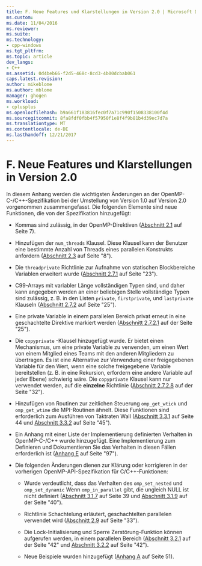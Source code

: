 ```yaml
---
title: F. Neue Features und Klarstellungen in Version 2.0 | Microsoft Docs
ms.custom: 
ms.date: 11/04/2016
ms.reviewer: 
ms.suite: 
ms.technology:
- cpp-windows
ms.tgt_pltfrm: 
ms.topic: article
dev_langs:
- C++
ms.assetid: 0d4beb66-f2d5-468c-8cd3-4b00dcbab061
caps.latest.revision: 
author: mikeblome
ms.author: mblome
manager: ghogen
ms.workload:
- cplusplus
ms.openlocfilehash: b9a661f183816fec0f7a71c990f1508338100f4d
ms.sourcegitcommit: 8fa8fdf0fbb4f57950f1e8f4f9b81b4d39ec7d7a
ms.translationtype: MT
ms.contentlocale: de-DE
ms.lasthandoff: 12/21/2017
---
```

# <a name="f-new-features-and-clarifications-in-version-20"></a>F. Neue Features und Klarstellungen in Version 2.0
In diesem Anhang werden die wichtigsten Änderungen an der OpenMP-C-/C++-Spezifikation bei der Umstellung von Version 1.0 auf Version 2.0 vorgenommen zusammengefasst. Die folgenden Elemente sind neue Funktionen, die von der Spezifikation hinzugefügt:  
  
-   Kommas sind zulässig, in der OpenMP-Direktiven ([Abschnitt 2.1](../../parallel/openmp/2-1-directive-format.md) auf Seite 7).  
  
-   Hinzufügen der `num_threads` Klausel. Diese Klausel kann der Benutzer eine bestimmte Anzahl von Threads eines parallelen Konstrukts anfordern ([Abschnitt 2.3](../../parallel/openmp/2-3-parallel-construct.md) auf Seite "8").  
  
-   Die `threadprivate` Richtlinie zur Aufnahme von statischen Blockbereiche Variablen erweitert wurde ([Abschnitt 2.7.1](../../parallel/openmp/2-7-1-threadprivate-directive.md) auf Seite "23").  
  
-   C99-Arrays mit variabler Länge vollständigen Typen sind, und daher kann angegeben werden an einer beliebigen Stelle vollständige Typen sind zulässig, z. B. in den Listen `private`, `firstprivate`, und `lastprivate` Klauseln ([Abschnitt 2.7.2](../../parallel/openmp/2-7-2-data-sharing-attribute-clauses.md) auf Seite "25").  
  
-   Eine private Variable in einem parallelen Bereich privat erneut in eine geschachtelte Direktive markiert werden ([Abschnitt 2.7.2.1](../../parallel/openmp/2-7-2-1-private.md) auf der Seite "25").  
  
-   Die `copyprivate` -Klausel hinzugefügt wurde. Er bietet einen Mechanismus, um eine private Variable zu verwenden, um einen Wert von einem Mitglied eines Teams mit den anderen Mitgliedern zu übertragen. Es ist eine Alternative zur Verwendung einer freigegebenen Variable für den Wert, wenn eine solche freigegebene Variable bereitstellen (z. B. in eine Rekursion, erfordern eine andere Variable auf jeder Ebene) schwierig wäre. Die `copyprivate` Klausel kann nur verwendet werden, auf die **einzelne** Richtlinie ([Abschnitt 2.7.2.8](../../parallel/openmp/2-7-2-8-copyprivate.md) auf der Seite "32").  
  
-   Hinzufügen von Routinen zur zeitlichen Steuerung `omp_get_wtick` und `omp_get_wtime` die MPI-Routinen ähnelt. Diese Funktionen sind erforderlich zum Ausführen von Taktraten Wall ([Abschnitt 3.3.1](../../parallel/openmp/3-3-1-omp-get-wtime-function.md) auf Seite 44 und [Abschnitt 3.3.2](../../parallel/openmp/3-3-2-omp-get-wtick-function.md) auf Seite "45").  
  
-   Ein Anhang mit einer Liste der Implementierung definierten Verhalten in OpenMP-C-/C++ wurde hinzugefügt. Eine Implementierung zum Definieren und Dokumentieren Sie das Verhalten in diesen Fällen erforderlich ist ([Anhang E](../../parallel/openmp/e-implementation-defined-behaviors-in-openmp-c-cpp.md) auf Seite "97").  
  
-   Die folgenden Änderungen dienen zur Klärung oder korrigieren in der vorherigen OpenMP-API-Spezifikation für C/C++-Funktionen:  
  
    -   Wurde verdeutlicht, dass das Verhalten des `omp_set_nested` und `omp_set_dynamic` Wenn `omp_in_parallel` gibt, die ungleich NULL ist nicht definiert ([Abschnitt 3.1.7](../../parallel/openmp/3-1-7-omp-set-dynamic-function.md) auf Seite 39 und [Abschnitt 3.1.9](../../parallel/openmp/3-1-9-omp-set-nested-function.md) auf der Seite "40").  
  
    -   Richtlinie Schachtelung erläutert, geschachtelten parallelen verwendet wird ([Abschnitt 2.9](../../parallel/openmp/2-9-directive-nesting.md) auf Seite "33").  
  
    -   Die Lock-Initialisierung und Sperre Zerstörung-Funktion können aufgerufen werden, in einem parallelen Bereich ([Abschnitt 3.2.1](../../parallel/openmp/3-2-1-omp-init-lock-and-omp-init-nest-lock-functions.md) auf der Seite "42" und [Abschnitt 3.2.2](../../parallel/openmp/3-2-2-omp-destroy-lock-and-omp-destroy-nest-lock-functions.md) auf Seite "42").  
  
    -   Neue Beispiele wurden hinzugefügt ([Anhang A](../../parallel/openmp/a-examples.md) auf Seite 51).